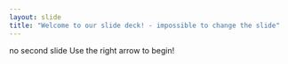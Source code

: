 ```yaml
---
layout: slide
title: "Welcome to our slide deck! - impossible to change the slide"
---
```

no second slide
Use the right arrow to begin!
